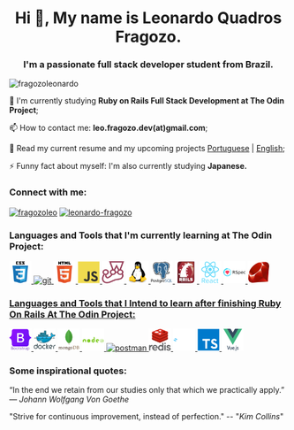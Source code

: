 <h1 align="center">Hi 👋, My name is Leonardo Quadros Fragozo.</h1>
<h3 align="center">I'm a passionate full stack developer student from Brazil.</h3>

<p align="left"> <img src="https://komarev.com/ghpvc/?username=fragozoleonardo&label=Profile%20views&color=0e75b6&style=flat" alt="fragozoleonardo" /> </p>

🌱 I'm currently studying **Ruby on Rails Full Stack Development at The Odin Project**;

📫 How to contact me: **leo.fragozo.dev(at)gmail.com**;

📄 Read my current resume and my upcoming projects [Portuguese](https://flowcv.com/resume/lgihjnqlig) | [English](https://flowcv.com/resume/so7a66pg1w);

⚡ Funny fact about myself: I'm also currently studying **Japanese.**

<h3 align="left">Connect with me:</h3>
<p align="left">
<a href="https://codepen.io/fragozoleo" target="blank"><img align="center" src="https://raw.githubusercontent.com/rahuldkjain/github-profile-readme-generator/master/src/images/icons/Social/codepen.svg" alt="fragozoleo" height="30" width="40" /></a>
<a href="https://linkedin.com/in/leonardo-fragozo" target="blank"><img align="center" src="https://raw.githubusercontent.com/rahuldkjain/github-profile-readme-generator/master/src/images/icons/Social/linked-in-alt.svg" alt="leonardo-fragozo" height="30" width="40" /></a>
</p>

<h3 align="left">Languages and Tools that I'm currently learning at The Odin Project:</h3>
<p align="left">
<a href="https://www.w3schools.com/css/" target="_blank" rel="noreferrer"> <img src="https://raw.githubusercontent.com/devicons/devicon/master/icons/css3/css3-original-wordmark.svg" alt="css3" width="40" height="40"/> </a> <a href="https://git-scm.com/" target="_blank" rel="noreferrer"> <img src="https://www.vectorlogo.zone/logos/git-scm/git-scm-icon.svg" alt="git" width="40" height="40"/> </a> <a href="https://www.w3.org/html/" target="_blank" rel="noreferrer"> <img src="https://raw.githubusercontent.com/devicons/devicon/master/icons/html5/html5-original-wordmark.svg" alt="html5" width="40" height="40" /> </a> <a href="https://developer.mozilla.org/en-US/docs/Web/JavaScript" target="_blank" rel="noreferrer"> <img src="https://raw.githubusercontent.com/devicons/devicon/master/icons/javascript/javascript-original.svg" alt="javascript" width="40" height="40"/> </a> <a href="https://jestjs.io/" target="_blank" rel="noreferrer"> <img src="https://raw.githubusercontent.com/devicons/devicon/master/icons/jest/jest-plain.svg" alt="Jest" width="40" height="40"/> </a>   <a href="https://www.linux.org/" target="_blank" rel="noreferrer"> <img src="https://raw.githubusercontent.com/devicons/devicon/master/icons/linux/linux-original.svg" alt="linux" width="40" height="40"/> </a> <a href="https://www.postgresql.org" target="_blank" rel="noreferrer"> <img src="https://raw.githubusercontent.com/devicons/devicon/master/icons/postgresql/postgresql-original-wordmark.svg" alt="postgresql" width="40" height="40"/> </a>  <a href="https://rubyonrails.org" target="_blank" rel="noreferrer"> <img 
src="https://raw.githubusercontent.com/devicons/devicon/master/icons/rails/rails-original-wordmark.svg" alt="rails" width="40" height="40"/> </a> <a href="https://reactjs.org/" target="_blank" rel="noreferrer"> <img src="https://raw.githubusercontent.com/devicons/devicon/master/icons/react/react-original-wordmark.svg" alt="react" width="40" height="40"/> </a> <a href="https://rspec.info/" target="_blank" rel="noreferrer"> <img src="https://raw.githubusercontent.com/devicons/devicon/master/icons/rspec/rspec-original-wordmark.svg" alt="rspec" width="40" height="40"/> </a> <a href="https://www.ruby-lang.org/en/" target="_blank" rel="noreferrer"> <img src="https://raw.githubusercontent.com/devicons/devicon/master/icons/ruby/ruby-original.svg" alt="ruby" width="40" height="40"</p>

<h3 align="left">Languages and Tools that I Intend to learn after finishing Ruby On Rails At The Odin Project:</h3>
  
<p align="left"> <a href="https://getbootstrap.com/" target="_blank" rel="noreferrer"> <img src="https://raw.githubusercontent.com/devicons/devicon/master/icons/bootstrap/bootstrap-original-wordmark.svg" alt="bootstrap" width="40" height="40"/> <a href="https://www.docker.com/" target="_blank" rel="noreferrer"> <img src="https://raw.githubusercontent.com/devicons/devicon/master/icons/docker/docker-original-wordmark.svg" alt="docker" width="40" height="40"/> </a> <a href="https://www.mongodb.com/" target="_blank" rel="noreferrer"> <img src="https://raw.githubusercontent.com/devicons/devicon/master/icons/mongodb/mongodb-original-wordmark.svg" alt="mongodb" width="40" height="40"/> </a> <a href="https://nodejs.org/en" target="_blank" rel="noreferrer"> <img src="https://raw.githubusercontent.com/devicons/devicon/1119b9f84c0290e0f0b38982099a2bd027a48bf1/icons/nodejs/nodejs-plain-wordmark.svg" alt="nodejs" width="40" height="40"/><a href="https://postman.com" target="_blank" rel="noreferrer"> <img src="https://www.vectorlogo.zone/logos/getpostman/getpostman-icon.svg" alt="postman" width="40" height="40"/>   <a href="https://redis.io" target="_blank" rel="noreferrer"> <img src="https://raw.githubusercontent.com/devicons/devicon/master/icons/redis/redis-original-wordmark.svg" alt="redis" width="40" height="40"/> </a> <a href="https://tailwindcss.com/" target="_blank" rel="noreferrer"> <img src="https://raw.githubusercontent.com/devicons/devicon/master/icons/tailwindcss/tailwindcss-original-wordmark.svg" alt ="tailwindcss"width="40" height="40"/> </a> <a href="https://www.typescriptlang.org/" target="_blank" rel="noreferrer"> <img src="https://raw.githubusercontent.com/devicons/devicon/master/icons/typescript/typescript-original.svg" alt ="typescript"width="40" height="40"/> </a> <a href="https://vuejs.org/" target="_blank" rel="noreferrer"> <img src="https://raw.githubusercontent.com/devicons/devicon/master/icons/vuejs/vuejs-original-wordmark.svg" alt="vuejs" width="40" height="40"/> </a> </p>
  
<h3 align="left">Some inspirational quotes:</h3>

“In the end we retain from our studies only that which we practically apply.” — *Johann Wolfgang Von Goethe*  


"Strive for continuous improvement, instead of perfection." -- "*Kim Collins*"
